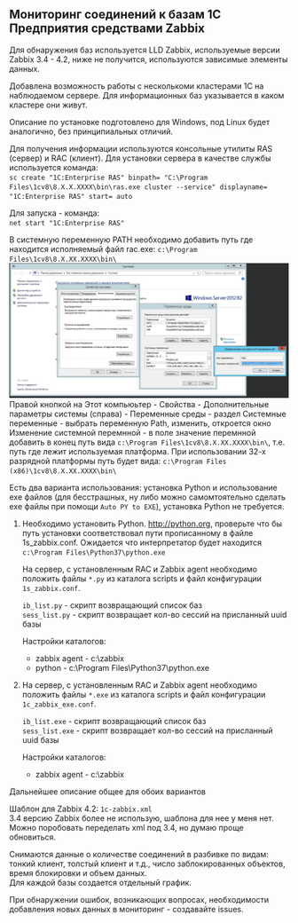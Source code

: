 ## Мониторинг соединений к базам 1С Предприятия средствами Zabbix

Для обнаружения баз используется LLD Zabbix, используемые версии Zabbix 3.4 - 4.2, ниже не получится, используются зависимые элементы данных.

Добавлена возможность работы с несколькоми кластерами 1С на наблюдаемом сервере. Для информационных баз указывается в каком кластере они живут.

Описание по установке подготовлено для Windows, под Linux будет аналогично, без принципиальных отличий.

Для получения информации используются консольные утилиты RAS (сервер) и RAC (клиент).
Для установки сервера в качестве службы используется команда:  
`sc create "1C:Enterprise RAS" binpath= "C:\Program Files\1cv8\8.Х.Х.ХХХХ\bin\ras.exe cluster --service" displayname= "1C:Enterprise RAS" start= auto` 

Для запуска - команда:  
`net start "1C:Enterprise RAS"`

В системную переменную PATH необходимо добавить путь где находится исполняемый файл rac.exe: `c:\Program Files\1cv8\8.X.XX.XXXX\bin\`  
![set path](/set_path.JPG?raw=true)
Правой кнопкой на Этот компьюьтер - Свойства - Дополнительные параметры системы (справа) - Переменные среды - раздел Системные переменные - выбрать переменную Path, изменить, откроется окно Изменение системной перемнной - в поле значение перемнной добавить в конец путь вида `c:\Program Files\1cv8\8.X.XX.XXXX\bin\`, т.е. путь где лежит используемая платформа.
При использовании 32-х разрядной платформы путь будет вида: `c:\Program Files (x86)\1cv8\8.X.XX.XXXX\bin\`

Есть два варианта использования: установка Python и использование exe файлов (для бесстрашных, ну либо можно самомтоятельно сделать exe файлы при помощи `Auto PY to EXE`), установка Python не требуется.

1. Необходимо установить Python. http://python.org, проверьте что бы путь установки соответствовал пути прописанному в файле 1s_zabbix.conf. Ожидается что интерпретатор будет находится `c:\Program Files\Python37\python.exe` 

    На сервер, с установленным RAC и Zabbix agent необходимо положить файлы `*.py` из каталога scripts и файл конфигурации `1s_zabbix.conf`.

    `ib_list.py` - скрипт возвращающий список баз  
`sess_list.py` - скрипт возвращает кол-во сессий на присланный uuid базы

    Настройки каталогов:
    - zabbix agent - c:\zabbix
    - python - c:\Program Files\Python37\python.exe
    
2. На сервер, с установленным RAC и Zabbix agent необходимо положить файлы `*.exe` из каталога scripts и файл конфигурации `1с_zabbix_exe.conf`.

    `ib_list.exe` - скрипт возвращающий список баз  
    `sess_list.exe` - скрипт возвращает кол-во сессий на присланный uuid базы

    Настройки каталогов:
    - zabbix agent - c:\zabbix
    
Дальнейшее описание общее для обоих вариантов

Шаблон для Zabbix 4.2: `1c-zabbix.xml`  
3.4 версию Zabbix более не использую, шаблона для нее у меня нет. Можно поробовать переделать xml под 3.4, но думаю проще обновиться.

Снимаются данные о количестве соединений в разбивке по видам: тонкий клиент, толстый клиент и т.д., число заблокированных объектов, время блокировки и объем данных.  
Для каждой базы создается отдельный график.

При обнаружении ошибок, возникающих вопросах, необходимости добавления новых данных в мониторинг - создавайте issues.
